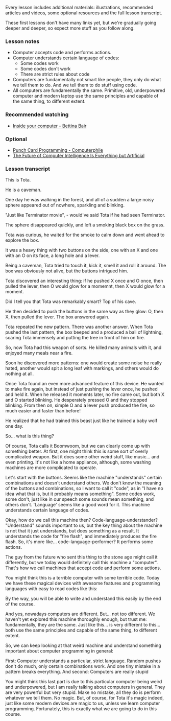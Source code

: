 Every lesson includes additional materials: illustrations, recommended articles and videos, some optional resources and the full lesson transcript. 

These first lessons don't have many links yet, but we're gradually going deeper and deeper, so expect more stuff as you follow along.

### Lesson notes

- Computer accepts code and performs actions.
- Computer understands certain language of codes:
    - Some codes work
    - Some codes don't work
    - There are strict rules about code 
- Computers are fundamentally not smart like people, they only do what we tell them to do. And we tell them to do stuff using code.
- All computers are fundamentally the same. Primitive, old, underpowered computer and modern laptop use the same principles and capable of the same thing, to different extent.

### Recommended watching

- [Inside your computer - Bettina Bair](https://www.youtube.com/watch?v=AkFi90lZmXA)

### Optional

- [Punch Card Programming - Computerphile](https://www.youtube.com/watch?v=KG2M4ttzBnY)
- [The Future of Computer Intelligence Is Everything but Artificial](https://www.wired.com/2014/06/the-future-of-computer-intelligence-is-everything-but-artificial/)

### Lesson transcript

This is Tota.

He is a caveman.

One day he was walking in the forest, and all of a sudden a large noisy sphere appeared out of nowhere, sparkling and blinking.

"Just like Terminator movie", - would've said Tota if he had seen Terminator.

The sphere disappeared quickly, and left a smoking black box on the grass.

Tota was curious, he waited for the smoke to calm down and went ahead to explore the box.

It was a heavy thing with two buttons on the side, one with an X and one with an O on its face, a long hole and a lever. 

Being a caveman, Tota tried to touch it, kick it, smell it and roll it around. The box was obviously not alive, but the buttons intrigued him.

Tota discovered an interesting thing: if he pushed X once and O once, then pulled the lever, then O would glow for a momemnt, then X would glow for a moment.

Did I tell you that Tota was remarkably smart? Top of his cave.

He then decided to push the buttons in the same way as they glow: O, then X, then pulled the lever. The box answered again.

Tota repeated the new pattern. There was another answer. When Tota pushed the last pattern, the box beeped and a produced a ball of lightning, scaring Tota immensely and putting the tree in front of him on fire.

So, now Tota had this weapon of sorts. He killed many animals with it, and enjoyed many meals near a fire. 

Soon he discovered more patterns: one would create some noise he really hated, another would spit a long leaf with markings, and others would do nothing at all.

Once Tota found an even more advanced feature of this device. He wanted to make fire again, but instead of just pushing the lever once, he pushed and held it. When he released it moments later, no fire came out, but both X and O started blinking. He desperately pressed O and they stopped blinking. From then on, simple O and a lever push produced the fire, so much easier and faster than before!

He realized that he had trained this beast just like he trained a baby wolf one day.

So... what is this thing?

Of course, Tota calls it Boomwoom, but we can clearly come up with something better. At first, one might think this is some sort of overly complicated weapon. But it does some other weird stuff, like music... and even printing. It's not like a home appliance, although, some washing machines are more complicated to operate. 

Let's start with the buttons. Seems like the machine "understands" certain combinations and doesn't understand others. We don't know the meaning of the buttons and combinations, so I want to call it "code", as in "I have no idea what that is, but it probably means something". Some codes work, some don't, just like in our speech some sounds mean something, and others don't. 'Language' seems like a good word for it. This machine understands certain language of codes.

Okay, how do we call this machine then? Code-language-understander?  "Understand" sounds important to us, but the key thing about the machine is  not that it just understands, but does something as a result. It understands the code for "fire flash", and immediately produces the fire flash. So, it's more like... code-language-performer? It performs some actions.

The guy from the future who sent this thing to the stone age might call it differently, but we today would definitely call this machine a "computer". That's how we call machines that accept code and perform some actions.

You might think this is a terrible computer with some terrible code. Today we have these magical devices with awesome features and programming languages with easy to read codes like this:

By the way, you will be able to write and understand this easily by the end of the course.

And yes, nowadays computers are different. But... not too different. We haven't yet explored this machine thoroughly enough, but trust me: fundamentally, they are the same. Just like this... is very different to this... both use the same principles and capable of the same thing, to different extent.

So, we can keep looking at that weird machine and understand something important about computer programming in general:

First: Computer understands a particular, strict language. Random pushes don't do much, only certain combinations work. And one tiny mistake in a pattern breaks everything. 
And second: Computers are really stupid

You might think this last part is due to this particular computer being weird and underpowered, but I am really talking about computers in general. They are very powerful but very stupid. Make no mistake, all they do is perform whatever we tell them. No magic. But, of course, for Tota it's magic indeed, just like some modern devices are magic to us, unless we learn computer  programming. Fortunately, this is exactly what we are going to do in this course.